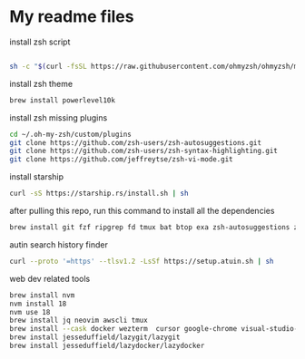 # My readme files


install zsh script
```bash

sh -c "$(curl -fsSL https://raw.githubusercontent.com/ohmyzsh/ohmyzsh/master/tools/install.sh)"
```

install zsh theme
```bash
brew install powerlevel10k
```


install zsh missing plugins
```bash
cd ~/.oh-my-zsh/custom/plugins
git clone https://github.com/zsh-users/zsh-autosuggestions.git
git clone https://github.com/zsh-users/zsh-syntax-highlighting.git
git clone https://github.com/jeffreytse/zsh-vi-mode.git
```

install starship
```bash
curl -sS https://starship.rs/install.sh | sh
```
after pulling this repo, run this command to install all the dependencies

```bash
brew install git fzf ripgrep fd tmux bat btop exa zsh-autosuggestions zsh-syntax-highlighting ollama entr
```

autin search history finder
```bash
curl --proto '=https' --tlsv1.2 -LsSf https://setup.atuin.sh | sh

```


web dev related tools
```bash
brew install nvm
nvm install 18
nvm use 18
brew install jq neovim awscli tmux
brew install --cask docker wezterm  cursor google-chrome visual-studio-code
brew install jesseduffield/lazygit/lazygit
brew install jesseduffield/lazydocker/lazydocker
```
